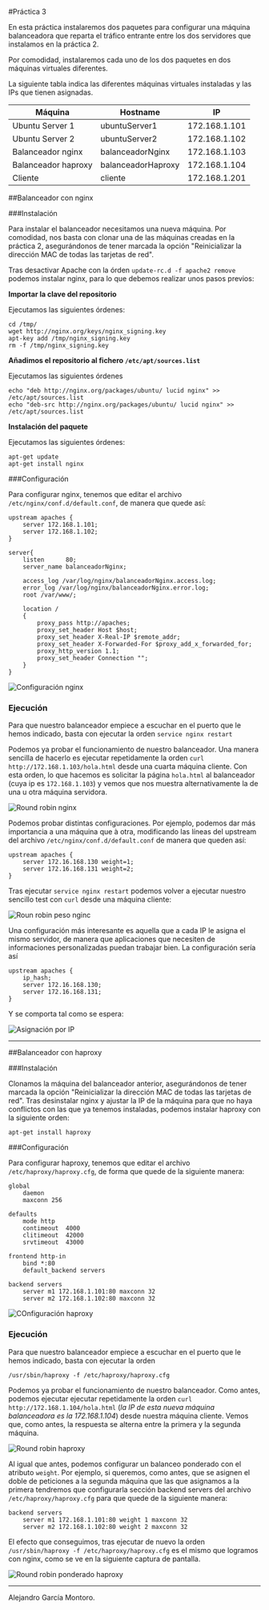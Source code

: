 
#Práctica 3

En esta práctica instalaremos dos paquetes para configurar una máquina balanceadora que reparta el tráfico entrante entre los dos servidores que instalamos en la práctica 2.

Por comodidad, instalaremos cada uno de los dos paquetes en dos máquinas virtuales diferentes.

La siguiente tabla indica las diferentes máquinas virtuales instaladas y las IPs que tienen asignadas.

| Máquina             | Hostname           | IP            |
|---------------------|--------------------|---------------|
| Ubuntu Server 1     | ubuntuServer1      | 172.168.1.101 |
| Ubuntu Server 2     | ubuntuServer2      | 172.168.1.102 |
| Balanceador nginx   | balanceadorNginx   | 172.168.1.103 |
| Balanceador haproxy | balanceadorHaproxy | 172.168.1.104 |
| Cliente             | cliente            | 172.168.1.201 |

##Balanceador con nginx

###Instalación

Para instalar el balanceador necesitamos una nueva máquina. Por comodidad, nos basta con clonar una de las máquinas creadas en la práctica 2, asegurándonos de tener marcada la opción "Reinicializar la dirección MAC de todas las tarjetas de red". 

Tras desactivar Apache con la órden `update-rc.d -f apache2 remove` podemos instalar nginx, para lo que debemos realizar unos pasos previos:

**Importar la clave del repositorio**

Ejecutamos las siguientes órdenes:

```
cd /tmp/
wget http://nginx.org/keys/nginx_signing.key
apt-key add /tmp/nginx_signing.key
rm -f /tmp/nginx_signing.key
```

**Añadimos el repositorio al fichero `/etc/apt/sources.list`**

Ejecutamos las siguientes órdenes

```
echo "deb http://nginx.org/packages/ubuntu/ lucid nginx" >> /etc/apt/sources.list
echo "deb-src http://nginx.org/packages/ubuntu/ lucid nginx" >> /etc/apt/sources.list
```

**Instalación del paquete**

Ejecutamos las siguientes órdenes:

```
apt-get update
apt-get install nginx
```

###Configuración

Para configurar nginx, tenemos que editar el archivo `/etc/nginx/conf.d/default.conf`, de manera que quede así:

```
upstream apaches {
	server 172.168.1.101;
	server 172.168.1.102;
}

server{
	listen		80;
	server_name balanceadorNginx;

	access_log /var/log/nginx/balanceadorNginx.access.log;
	error_log /var/log/nginx/balanceadorNginx.error.log;
	root /var/www/;
	
	location /
	{
		proxy_pass http://apaches;
		proxy_set_header Host $host;
		proxy_set_header X-Real-IP $remote_addr;
		proxy_set_header X-Forwarded-For $proxy_add_x_forwarded_for;
		proxy_http_version 1.1;
		proxy_set_header Connection "";
	}
}
```

![Configuración nginx](./IMGs/P3-01-ConfiguracionNginx.png)

### Ejecución

Para que nuestro balanceador empiece a escuchar en el puerto que le hemos indicado, basta con ejecutar la orden `service nginx restart`

Podemos ya probar el funcionamiento de nuestro balanceador. Una manera sencilla de hacerlo es ejecutar repetidamente la orden `curl http://172.168.1.103/hola.html` desde una cuarta máquina cliente. Con esta orden, lo que hacemos es solicitar la página `hola.html` al balanceador (cuya ip es `172.168.1.103`) y vemos que nos muestra alternativamente la de una u otra máquina servidora.

![Round robin nginx](./IMGs/P3-02-RoundRobin.png)

Podemos probar distintas configuraciones. Por ejemplo, podemos dar más importancia a una máquina que à otra, modificando las líneas del upstream del archivo `/etc/nginx/conf.d/default.conf` de manera que queden así:

```
upstream apaches {
	server 172.16.168.130 weight=1;
	server 172.16.168.131 weight=2;
} 
```

Tras ejecutar `service nginx restart` podemos volver a ejecutar nuestro sencillo test con `curl` desde una máquina cliente:

![Roun robin peso nginc](./IMGs/P3-03-RoundRobinPeso.png)

Una configuración más interesante es aquella que a cada IP le asigna el mismo servidor, de manera que aplicaciones que necesiten de informaciones personalizadas puedan trabajar bien. La configuración sería así

```
upstream apaches {
	ip_hash;
	server 172.16.168.130;
	server 172.16.168.131;
} 
```

Y se comporta tal como se espera:

![Asignación por IP](./IMGs/P3-04-ipHash.png)

----------------------------------

##Balanceador con haproxy

###Instalación

Clonamos la máquina del balanceador anterior, asegurándonos de tener marcada la opción "Reinicializar la dirección MAC de todas las tarjetas de red". Tras desinstalar nginx y ajustar la IP de la máquina para que no haya conflictos con las que ya tenemos instaladas, podemos instalar haproxy con la siguiente orden:

```
apt-get install haproxy
```

###Configuración

Para configurar haproxy, tenemos que editar el archivo `/etc/haproxy/haproxy.cfg`, de forma que quede de la siguiente manera:

```
global
	daemon
	maxconn 256

defaults
	mode http
	contimeout	4000
	clitimeout	42000
	srvtimeout	43000

frontend http-in
	bind *:80
	default_backend servers

backend servers
	server m1 172.168.1.101:80 maxconn 32
	server m2 172.168.1.102:80 maxconn 32
```

![COnfiguración haproxy](./IMGs/P3-05-ConfiguracionHaproxy.png)

### Ejecución

Para que nuestro balanceador empiece a escuchar en el puerto que le hemos indicado, basta con ejecutar la orden

```
/usr/sbin/haproxy -f /etc/haproxy/haproxy.cfg
```

Podemos ya probar el funcionamiento de nuestro balanceador. Como antes, podemos ejecutar ejecutar repetidamente la orden `curl http://172.168.1.104/hola.html` (*la IP de esta nueva máquina balanceadora es la 172.168.1.104*) desde nuestra máquina cliente. Vemos que, como antes, la respuesta se alterna entre la primera y la segunda máquina.

![Round robin haproxy](./IMGs/P3-06-RoundRobin.png)

Al igual que antes, podemos configurar un balanceo ponderado con el atributo `weight`. Por ejemplo, si queremos, como antes, que se asignen el doble de peticiones a la segunda máquina que las que asignamos a la primera tendremos que configurarla sección backend servers del archivo `/etc/haproxy/haproxy.cfg` para que quede de la siguiente manera:

```
backend servers
	server m1 172.168.1.101:80 weight 1 maxconn 32
	server m2 172.168.1.102:80 weight 2 maxconn 32
```

El efecto que conseguimos, tras ejecutar de nuevo la orden `/usr/sbin/haproxy -f /etc/haproxy/haproxy.cfg` es el mismo que logramos con nginx, como se ve en la siguiente captura de
pantalla.

![Round robin ponderado haproxy](./IMGs/P3-07-RoundRobinPesoHaproxy.png)

----
Alejandro García Montoro.
